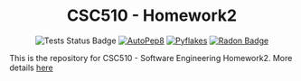 <h1 align="center">CSC510 - Homework2</h1>

<p align="center">
<a><img src="https://github.com/CSC510-SE-Group/homework/actions/workflows/tests-hw2.yml/badge.svg" alt="Tests Status Badge"></a>
<a href="https://github.com/CSC510-SE-Group/homework/blob/main/HW2/post_traces/autopep8_trace.txt"> <img src="https://img.shields.io/badge/code%20style-pep8-orange.svg" alt="AutoPep8"></a>
<a href="https://github.com/CSC510-SE-Group/homework/blob/main/HW2/post_traces/pyflakes.txt"><img src='https://img.shields.io/badge/pyflakes-passing-green' alt='Pyflakes' /></a>
<a href="https://github.com/CSC510-SE-Group/homework/blob/main/HW2/post_traces/radon_metrics.txt"><img src='https://github.com/CSC510-SE-Group/homework/actions/workflows/static-analysis-hw2.yml/badge.svg' alt='Radon Badge' /></a>
</p>

This is the repository for CSC510 - Software Engineering Homework2. More details [here](https://txt.github.io/se24fall/debug.html)
